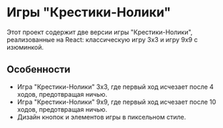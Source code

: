# Игры "Крестики-Нолики"

Этот проект содержит две версии игры "Крестики-Нолики", реализованные на React: классическую игру 3x3 и игру 9x9 с изюминкой.

## Особенности

- Игра "Крестики-Нолики" 3x3, где первый ход исчезает после 4 ходов, предотвращая ничью.
- Игра "Крестики-Нолики" 9x9, где первый ход исчезает после 10 ходов, предотвращая ничью.
- Дизайн кнопок и элементов игры в пиксельном стиле.
